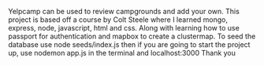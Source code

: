 Yelpcamp can be used to review campgrounds and add your own. 
This project is based off a course by Colt Steele where I learned mongo, express, node, javascript, html and css. 
Along with learning how to use passport for authentication and mapbox to create a clustermap. 
To seed the database use node seeds/index.js then if you are going to start the project up, use nodemon app.js in the terminal and localhost:3000 
Thank you
